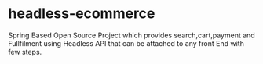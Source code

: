 # headless-ecommerce

Spring Based Open Source Project which provides search,cart,payment and Fullfilment using Headless API that can be attached to any front End with few steps.
